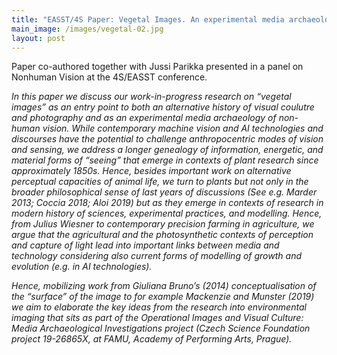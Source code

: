 ```yaml
---
title: "EASST/4S Paper: Vegetal Images. An experimental media archaeology of nonhuman vision"
main_image: /images/vegetal-02.jpg
layout: post
---
```


Paper co-authored together with Jussi Parikka presented in a panel on Nonhuman Vision at the 4S/EASST conference. 

<em>In this paper we discuss our work-in-progress research on “vegetal images” as an entry point to both an alternative history of visual coulutre and photography and as an experimental media archaeology of non-human vision.  While contemporary machine vision and AI technologies and discourses have the potential to challenge anthropocentric modes of vision and sensing, we address a longer genealogy of information, energetic, and material forms of “seeing” that emerge in contexts of plant research since approximately 1850s. Hence, besides important work on alternative perceptual capacities of animal life, we turn to plants but not only in the broader philosophical sense of last years of discussions (See e.g. Marder 2013; Coccia 2018; Aloi 2019)  but as they emerge in contexts of research in modern history of sciences, experimental practices, and modelling. Hence, from Julius Wiesner to contemporary precision farming in agriculture, we argue that the agricultural and the photosynthetic contexts of perception and capture of light lead into important links between media and technology considering also current forms of modelling of growth and evolution (e.g. in AI technologies). </em>

<em>Hence, mobilizing work from Giuliana Bruno’s (2014) conceptualisation of the “surface” of the image to for example Mackenzie and Munster (2019) we aim to elaborate the key ideas from the research into environmental imaging that sits as part of the Operational Images and Visual Culture: Media Archaeological Investigations project (Czech Science Foundation project 19-26865X, at FAMU, Academy of Performing Arts, Prague). </em>
